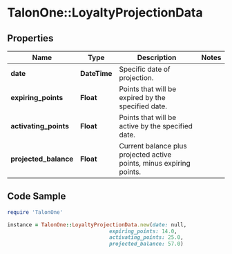 # TalonOne::LoyaltyProjectionData

## Properties

Name | Type | Description | Notes
------------ | ------------- | ------------- | -------------
**date** | **DateTime** | Specific date of projection. | 
**expiring_points** | **Float** | Points that will be expired by the specified date. | 
**activating_points** | **Float** | Points that will be active by the specified date. | 
**projected_balance** | **Float** | Current balance plus projected active points, minus expiring points. | 

## Code Sample

```ruby
require 'TalonOne'

instance = TalonOne::LoyaltyProjectionData.new(date: null,
                                 expiring_points: 14.0,
                                 activating_points: 25.0,
                                 projected_balance: 57.0)
```


